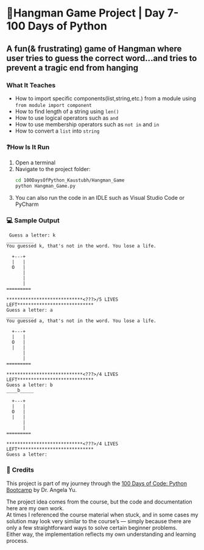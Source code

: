 # 🔑Hangman Game Project | Day 7- 100 Days of Python

## A fun(& frustrating) game of Hangman where user tries to guess the correct word...and tries to prevent a tragic end from hanging

### **What It Teaches**
 - How to import specific components(list,string,etc.) from a module using `from module import component`
 - How to find length of a string using `len()`
 - How to use logical operators such as `and`
 - How to use membership operators such as `not in` and `in`
 - How to convert a `list` into `string`

### ❓**How Is It Run**

1. Open a terminal  
2. Navigate to the project folder:
   ```bash
   cd 100DaysOfPython_Kaustubh/Hangman_Game
   python Hangman_Game.py
   ```
3. You can also run the code in an IDLE such as Visual Studio Code or PyCharm

### 💻 **Sample Output**
```
 Guess a letter: k
__________
You guessed k, that's not in the word. You lose a life.

  +---+
  |   |
  O   |
      |
      |
      |
=========

****************************<???>/5 LIVES LEFT****************************
Guess a letter: a
__________
You guessed a, that's not in the word. You lose a life.

  +---+
  |   |
  O   |
  |   |
      |
      |
=========

****************************<???>/4 LIVES LEFT****************************
Guess a letter: b
____b_____

  +---+
  |   |
  O   |
  |   |
      |
      |
=========

****************************<???>/4 LIVES LEFT****************************
Guess a letter:

```

### 🙏 **Credits**
This project is part of my journey through the 
[100 Days of Code: Python Bootcamp](https://www.udemy.com/course/100-days-of-code/) by Dr. Angela Yu.  

The project idea comes from the course, but the code and documentation here are my own work.  
At times I referenced the course material when stuck, and in some cases my solution may look very similar to the course’s — simply because there are only a few straightforward ways to solve certain beginner problems.  
Either way, the implementation reflects my own understanding and learning process.
